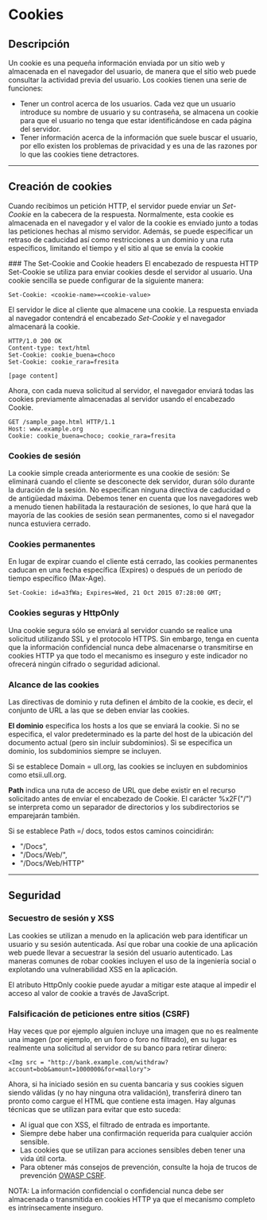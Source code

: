 # Cookies
## Descripción
Un cookie es una pequeña información enviada por un sitio web y almacenada en el navegador del usuario, de manera que el sitio web puede consultar la actividad previa del usuario. Los cookies tienen una serie de funciones:

* Tener un control acerca de los usuarios. Cada vez que un usuario introduce su nombre de usuario y su contraseña, se almacena un cookie para que el usuario no tenga que estar identificándose en cada página del servidor.
* Tener información acerca de la información que suele buscar el usuario, por ello existen los problemas de privacidad y es una de las razones por lo que las cookies tiene detractores.
---

## Creación de cookies
Cuando recibimos un petición HTTP, el servidor puede enviar un *Set-Cookie* en la cabecera de la respuesta. Normalmente, esta cookie es almacenada en el navegador y el valor de la cookie es enviado junto a todas las peticiones hechas al mismo servidor. Además, se puede especificar un retraso de caducidad así como restricciones a un dominio y una ruta específicos, limitando el tiempo y el sitio al que se envía la cookie

### The Set-Cookie and Cookie headers
El encabezado de respuesta HTTP Set-Cookie se utiliza para enviar cookies desde el servidor al usuario. Una cookie sencilla se puede configurar de la siguiente manera:
~~~
Set-Cookie: <cookie-name>=<cookie-value>
~~~  

El servidor le dice al cliente que almacene una cookie. La respuesta enviada al navegador contendrá el encabezado *Set-Cookie* y el navegador almacenará la cookie.
~~~
HTTP/1.0 200 OK
Content-type: text/html
Set-Cookie: cookie_buena=choco
Set-Cookie: cookie_rara=fresita

[page content]
~~~  

Ahora, con cada nueva solicitud al servidor, el navegador enviará todas las cookies previamente almacenadas al servidor usando el encabezado Cookie.
~~~
GET /sample_page.html HTTP/1.1
Host: www.example.org
Cookie: cookie_buena=choco; cookie_rara=fresita
~~~

### Cookies de  sesión

La cookie simple creada anteriormente es una cookie de sesión: Se eliminará cuando el cliente se desconecte dek servidor, duran sólo durante la duración de la sesión. No especifican ninguna directiva de caducidad o de antigüedad máxima. Debemos tener en cuenta que los navegadores web a menudo tienen habilitada la restauración de sesiones, lo que hará que la mayoría de las cookies de sesión sean permanentes, como si el navegador nunca estuviera cerrado.


### Cookies permanentes

En lugar de expirar cuando el cliente está cerrado, las cookies permanentes caducan en una fecha específica (Expires) o después de un período de tiempo específico (Max-Age).
~~~
Set-Cookie: id=a3fWa; Expires=Wed, 21 Oct 2015 07:28:00 GMT;
~~~


### Cookies seguras y HttpOnly

Una cookie segura sólo se enviará al servidor cuando se realice una solicitud utilizando SSL y el protocolo HTTPS. Sin embargo, tenga en cuenta que la información confidencial nunca debe almacenarse o transmitirse en cookies HTTP ya que todo el mecanismo es inseguro y este indicador no ofrecerá ningún cifrado o seguridad adicional.


### Alcance de las cookies

Las directivas de dominio y ruta definen el ámbito de la cookie, es decir, el conjunto de URL a las que se deben enviar las cookies.

**El dominio** especifica los hosts a los que se enviará la cookie. Si no se especifica, el valor predeterminado es la parte del host de la ubicación del documento actual (pero sin incluir subdominios). Si se especifica un dominio, los subdominios siempre se incluyen.

Si se establece Domain = ull.org, las cookies se incluyen en subdominios como etsii.ull.org.

**Path** indica una ruta de acceso de URL que debe existir en el recurso solicitado antes de enviar el encabezado de Cookie. El carácter %x2F("/") se interpreta como un separador de directorios y los subdirectorios se emparejarán también.

Si se establece Path =/ docs, todos estos caminos coincidirán:

* "/Docs",
* "/Docs/Web/",
* "/Docs/Web/HTTP"
---
## Seguridad

### Secuestro de sesión y XSS

Las cookies se utilizan a menudo en la aplicación web para identificar un usuario y su sesión autenticada. Así que robar una cookie de una aplicación web puede llevar a secuestrar la sesión del usuario autenticado. Las maneras comunes de robar cookies incluyen el uso de la ingeniería social o explotando una vulnerabilidad XSS en la aplicación.


El atributo HttpOnly cookie puede ayudar a mitigar este ataque al impedir el acceso al valor de cookie a través de JavaScript.

### Falsificación de peticiones entre sitios (CSRF)

Hay veces que por ejemplo alguien incluye una imagen que no es realmente una imagen (por ejemplo, en un foro o foro no filtrado), en su lugar es realmente una solicitud al servidor de su banco para retirar dinero:
~~~
<Img src = "http://bank.example.com/withdraw?account=bob&amount=1000000&for=mallory">
~~~
Ahora, si ha iniciado sesión en su cuenta bancaria y sus cookies siguen siendo válidas (y no hay ninguna otra validación), transferirá dinero tan pronto como cargue el HTML que contiene esta imagen. Hay algunas técnicas que se utilizan para evitar que esto suceda:
* Al igual que con XSS, el filtrado de entrada es importante.
* Siempre debe haber una confirmación requerida para cualquier acción sensible.
* Las cookies que se utilizan para acciones sensibles deben tener una vida útil corta.
* Para obtener más consejos de prevención, consulte la hoja de trucos de prevención [OWASP CSRF](https://www.owasp.org/).

NOTA: La información confidencial o confidencial nunca debe ser almacenada o transmitida en cookies HTTP ya que el mecanismo completo es intrínsecamente inseguro.
















 
